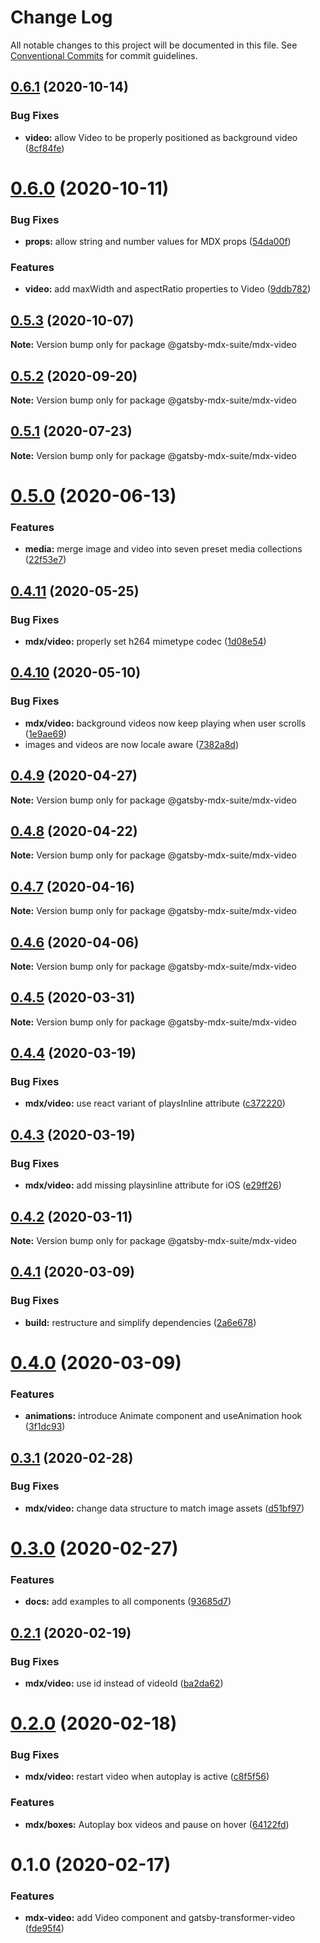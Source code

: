 # Change Log

All notable changes to this project will be documented in this file.
See [Conventional Commits](https://conventionalcommits.org) for commit guidelines.

## [0.6.1](https://github.com/axe312ger/gatsby-mdx-suite/compare/@gatsby-mdx-suite/mdx-video@0.6.0...@gatsby-mdx-suite/mdx-video@0.6.1) (2020-10-14)


### Bug Fixes

* **video:** allow Video to be properly positioned as background video ([8cf84fe](https://github.com/axe312ger/gatsby-mdx-suite/commit/8cf84fee288c49c6d85dff836ad3122ef34fcd91))





# [0.6.0](https://github.com/axe312ger/gatsby-mdx-suite/compare/@gatsby-mdx-suite/mdx-video@0.5.3...@gatsby-mdx-suite/mdx-video@0.6.0) (2020-10-11)


### Bug Fixes

* **props:** allow string and number values for MDX props ([54da00f](https://github.com/axe312ger/gatsby-mdx-suite/commit/54da00f6c985dbc8a14a9c1e75d8b2bd195209da))


### Features

* **video:** add maxWidth and aspectRatio properties to Video ([9ddb782](https://github.com/axe312ger/gatsby-mdx-suite/commit/9ddb782a1aa00d1e8b8b340c3b18e7e104da5893))





## [0.5.3](https://github.com/axe312ger/gatsby-mdx-suite/compare/@gatsby-mdx-suite/mdx-video@0.5.2...@gatsby-mdx-suite/mdx-video@0.5.3) (2020-10-07)

**Note:** Version bump only for package @gatsby-mdx-suite/mdx-video





## [0.5.2](https://github.com/axe312ger/gatsby-mdx-suite/compare/@gatsby-mdx-suite/mdx-video@0.5.1...@gatsby-mdx-suite/mdx-video@0.5.2) (2020-09-20)

**Note:** Version bump only for package @gatsby-mdx-suite/mdx-video





## [0.5.1](https://github.com/axe312ger/gatsby-mdx-suite/compare/@gatsby-mdx-suite/mdx-video@0.5.0...@gatsby-mdx-suite/mdx-video@0.5.1) (2020-07-23)

**Note:** Version bump only for package @gatsby-mdx-suite/mdx-video





# [0.5.0](https://github.com/axe312ger/gatsby-suite-mdx/compare/@gatsby-mdx-suite/mdx-video@0.4.11...@gatsby-mdx-suite/mdx-video@0.5.0) (2020-06-13)


### Features

* **media:** merge image and video into seven preset media collections ([22f53e7](https://github.com/axe312ger/gatsby-suite-mdx/commit/22f53e794c5fda6d87682b46f81d617dedca216d))





## [0.4.11](https://github.com/axe312ger/gatsby-suite-mdx/compare/@gatsby-mdx-suite/mdx-video@0.4.10...@gatsby-mdx-suite/mdx-video@0.4.11) (2020-05-25)


### Bug Fixes

* **mdx/video:** properly set h264 mimetype codec ([1d08e54](https://github.com/axe312ger/gatsby-suite-mdx/commit/1d08e54c2700ea10ac366c08702ff61ce4d3be62))





## [0.4.10](https://github.com/axe312ger/gatsby-suite-mdx/compare/@gatsby-mdx-suite/mdx-video@0.4.9...@gatsby-mdx-suite/mdx-video@0.4.10) (2020-05-10)


### Bug Fixes

* **mdx/video:** background videos now keep playing when user scrolls ([1e9ae69](https://github.com/axe312ger/gatsby-suite-mdx/commit/1e9ae69f6e1001ba20fdde09c55d3bfc38b13143))
* images and videos are now locale aware ([7382a8d](https://github.com/axe312ger/gatsby-suite-mdx/commit/7382a8dceed2489fef5bf39927054074bf8e9b1a))





## [0.4.9](https://github.com/axe312ger/gatsby-suite-mdx/compare/@gatsby-mdx-suite/mdx-video@0.4.8...@gatsby-mdx-suite/mdx-video@0.4.9) (2020-04-27)

**Note:** Version bump only for package @gatsby-mdx-suite/mdx-video





## [0.4.8](https://github.com/axe312ger/gatsby-suite-mdx/compare/@gatsby-mdx-suite/mdx-video@0.4.7...@gatsby-mdx-suite/mdx-video@0.4.8) (2020-04-22)

**Note:** Version bump only for package @gatsby-mdx-suite/mdx-video





## [0.4.7](https://github.com/axe312ger/gatsby-suite-mdx/compare/@gatsby-mdx-suite/mdx-video@0.4.6...@gatsby-mdx-suite/mdx-video@0.4.7) (2020-04-16)

**Note:** Version bump only for package @gatsby-mdx-suite/mdx-video





## [0.4.6](https://github.com/axe312ger/gatsby-suite-mdx/compare/@gatsby-mdx-suite/mdx-video@0.4.5...@gatsby-mdx-suite/mdx-video@0.4.6) (2020-04-06)

**Note:** Version bump only for package @gatsby-mdx-suite/mdx-video





## [0.4.5](https://github.com/axe312ger/gatsby-suite-mdx/compare/@gatsby-mdx-suite/mdx-video@0.4.4...@gatsby-mdx-suite/mdx-video@0.4.5) (2020-03-31)

**Note:** Version bump only for package @gatsby-mdx-suite/mdx-video





## [0.4.4](https://github.com/axe312ger/gatsby-suite-mdx/compare/@gatsby-mdx-suite/mdx-video@0.4.3...@gatsby-mdx-suite/mdx-video@0.4.4) (2020-03-19)


### Bug Fixes

* **mdx/video:** use react variant of playsInline attribute ([c372220](https://github.com/axe312ger/gatsby-suite-mdx/commit/c37222044143fb9aa2024079a6b19297a1a6f620))





## [0.4.3](https://github.com/axe312ger/gatsby-suite-mdx/compare/@gatsby-mdx-suite/mdx-video@0.4.2...@gatsby-mdx-suite/mdx-video@0.4.3) (2020-03-19)


### Bug Fixes

* **mdx/video:** add missing playsinline attribute for iOS ([e29ff26](https://github.com/axe312ger/gatsby-suite-mdx/commit/e29ff2641884e98629bc50c2ef87d5c41a7a97c4))





## [0.4.2](https://github.com/axe312ger/gatsby-suite-mdx/compare/@gatsby-mdx-suite/mdx-video@0.4.1...@gatsby-mdx-suite/mdx-video@0.4.2) (2020-03-11)

**Note:** Version bump only for package @gatsby-mdx-suite/mdx-video





## [0.4.1](https://github.com/axe312ger/gatsby-mdx-suite/compare/@gatsby-mdx-suite/mdx-video@0.4.0...@gatsby-mdx-suite/mdx-video@0.4.1) (2020-03-09)


### Bug Fixes

* **build:** restructure and simplify dependencies ([2a6e678](https://github.com/axe312ger/gatsby-mdx-suite/commit/2a6e6784431358d1bc05f76912455c28ed565db0))





# [0.4.0](https://github.com/axe312ger/gatsby-mdx-suite/compare/@gatsby-mdx-suite/mdx-video@0.3.1...@gatsby-mdx-suite/mdx-video@0.4.0) (2020-03-09)


### Features

* **animations:** introduce Animate component and useAnimation hook ([3f1dc93](https://github.com/axe312ger/gatsby-mdx-suite/commit/3f1dc93ce4e2f57718c8f94a9f96aadc6b94014b))





## [0.3.1](https://github.com/axe312ger/gatsby-mdx-suite/compare/@gatsby-mdx-suite/mdx-video@0.3.0...@gatsby-mdx-suite/mdx-video@0.3.1) (2020-02-28)


### Bug Fixes

* **mdx/video:** change data structure to match image assets ([d51bf97](https://github.com/axe312ger/gatsby-mdx-suite/commit/d51bf978faf135df0dbb685f54dbdced3e83c526))





# [0.3.0](https://github.com/axe312ger/gatsby-mdx-suite/compare/@gatsby-mdx-suite/mdx-video@0.2.1...@gatsby-mdx-suite/mdx-video@0.3.0) (2020-02-27)


### Features

* **docs:** add examples to all components ([93685d7](https://github.com/axe312ger/gatsby-mdx-suite/commit/93685d78039085ecf68a3d6513716e678441e1f4))





## [0.2.1](https://github.com/axe312ger/gatsby-mdx-suite/compare/@gatsby-mdx-suite/mdx-video@0.2.0...@gatsby-mdx-suite/mdx-video@0.2.1) (2020-02-19)


### Bug Fixes

* **mdx/video:** use id instead of videoId ([ba2da62](https://github.com/axe312ger/gatsby-mdx-suite/commit/ba2da62ef80543d8f90bdaaa44544e92801c84e7))





# [0.2.0](https://github.com/axe312ger/gatsby-mdx-suite/compare/@gatsby-mdx-suite/mdx-video@0.1.0...@gatsby-mdx-suite/mdx-video@0.2.0) (2020-02-18)


### Bug Fixes

* **mdx/video:** restart video when autoplay is active ([c8f5f56](https://github.com/axe312ger/gatsby-mdx-suite/commit/c8f5f5672cd525bba1141f7ed25c8a4e6230650e))


### Features

* **mdx/boxes:** Autoplay box videos and pause on hover ([64122fd](https://github.com/axe312ger/gatsby-mdx-suite/commit/64122fd322f876e2d706d3d547f550a62bdb4858))





# 0.1.0 (2020-02-17)


### Features

* **mdx-video:** add Video component and gatsby-transformer-video ([fde95f4](https://github.com/axe312ger/gatsby-mdx-suite/commit/fde95f43956265d2ec4454d8be15cc11190df929))
